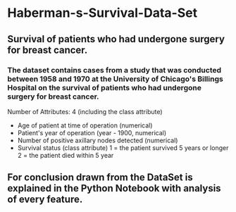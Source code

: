 # Haberman-s-Survival-Data-Set

## Survival of patients who had undergone surgery for breast cancer.
### The dataset contains cases from a study that was conducted between 1958 and 1970 at the University of Chicago's Billings Hospital on the survival of patients who had undergone surgery for breast cancer.

 Number of Attributes: 4 (including the class attribute)  
 - Age of patient at time of operation (numerical) 
 - Patient's year of operation (year - 1900, numerical)
 - Number of positive axillary nodes detected (numerical)
 - Survival status (class attribute) 1 = the patient survived 5 years or longer 2 = the patient died within 5 year


## For conclusion drawn from the DataSet is explained in the Python Notebook with analysis of every feature.
